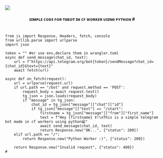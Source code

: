 #
<img src="https://user-images.githubusercontent.com/73097560/115834477-dbab4500-a447-11eb-908a-139a6edaec5c.gif">
<h4 align="center">ꜱɪᴍᴘʟᴇ ᴄᴏᴅᴇ ꜰᴏʀ ᴛɢʙᴏᴛ ɪɴ ᴄꜰ ᴡᴏʀᴋᴇʀ ᴜꜱɪɴɢ ᴘʏᴛʜᴏɴ
#

#
```
from js import Response, Headers, fetch, console
from urllib.parse import urlparse
import json

token = "" #or use env,declare them in wrangler.toml
async def send_message(chat_id, text):
    url = f"https://api.telegram.org/bot{token}/sendMessage?chat_id={chat_id}&text={text}"
    await fetch(url)

async def on_fetch(request):
    url = urlparse(request.url)
    if url.path == "/bot" and request.method == 'POST':
        request_body = await request.text()
        tg_json = json.loads(request_body)
        if "message" in tg_json:
            chat_id = tg_json["message"]["chat"]["id"]
            if tg_json["message"]["text"] == "/start":
                firstname = tg_json["message"]["from"]["first_name"]
                text = f"Hey {firstname} ❣️!\nThis is a simple telegram bot made in cf workers using python😁"
                await send_message(chat_id, text)
                return Response.new("OK...", {"status": 200})
    elif url.path == "/":
        return Response.new("Python Worker :)", {"status": 200})

    return Response.new("Invalid request", {"status": 400})
#



   
```
#
